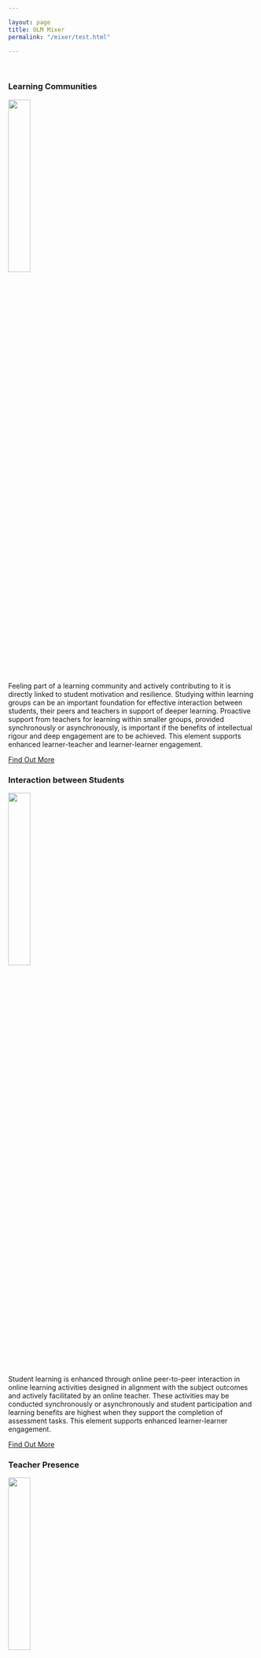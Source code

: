 ```yaml
---

layout: page
title: OLM Mixer
permalink: "/mixer/test.html"

---
```

<script>
function toggleClass(el){
	if(el.className == "col"){
		el.className = "col-hover";
	} else {
		el.className = "col";
	}
}
</script>



<section id="clicker">

<div class="mixer" onclick="">
<div class="hcol grey-bg">&nbsp;</div> 
      <div class="col" title="Learning Communities">
        <h3>Learning Communities</h3>
        <img src="../images/lc-rev.png" class="img-mix" width="30%">
        <p>Feeling part of a learning community and actively contributing to it is directly linked to student motivation and resilience. Studying within learning groups can be an important foundation for effective interaction between students, their peers and teachers in support of deeper learning. Proactive support from teachers for learning within smaller groups, provided synchronously or asynchronously, is important if the benefits of intellectual rigour and deep engagement are to be achieved. This element supports enhanced learner-teacher and learner-learner engagement.</p>
        <p class=""><a href="{{ site.baseurl }}/model/learning-communities.html" class="mixer-button">Find Out More</a></p>
        </div>
	  <div class="col" title="Interaction between Students">
        <h3>Interaction between Students</h3>
        <img src="../images/ibs-rev.png" class="img-mix" width="30%">
        <p>Student learning is enhanced through  online peer-to-peer interaction in online learning activities designed in alignment with the subject outcomes and actively facilitated by an online teacher. These activities may be conducted synchronously or asynchronously and student participation and learning benefits are highest when they support the completion of assessment tasks. This element supports enhanced learner-learner engagement.</p>
        <p class="element"><a href="{{ site.baseurl }}/model/interaction-students.html" class="mixer-button">Find Out More</a></p>
        </div>
	  <div class="col" title="Teacher Presence">
        <h3>Teacher Presence</h3>
        <img src="../images/tp-rev.png" class="img-mix" width="30%">
        <p>Awareness of the presence of a passionate, knowledgeable and skilled online teacher improves student confidence supporting independent learning and socialisation of the learning experience. Effective and regular online communication can bolster student awareness of the support and availability of the teacher and humanise the expectations around learning activities and assessment. It also facilitate the development of learning communities capable of purposeful interaction between students. This element supports enhanced learner-teacher and learner-learner engagement.</p>
        <p class="element"><a href="{{ site.baseurl }}/model/teacher-presence.html" class="mixer-button">Find Out More</a></p>
        </div>
      <div class="col" title="interaction with the Professions">
        <h3>Interaction with the Professions</h3>
        <img src="../images/iwp-rev.png" class="img-mix" width="30%">
        <p>Student learning is enhanced through  online peer-to-peer interaction in online learning activities designed in alignment with the subject outcomes and actively facilitated by an online teacher. These activities may be conducted synchronously or asynchronously and student participation and learning benefits are highest when they support the completion of assessment tasks. This element supports enhanced learner-learner engagement.</p>
        <p class="element"><a href="{{ site.baseurl }}/model/interaction-students.html" class="mixer-button">Find Out More</a></p>
        </div>
      <div class="col" title="Flexible &amp; Adaptive Learning">
        <h3>Flexible &amp; Adaptive Learning</h3>
        <img src="../images/fal-rev.png" class="img-mix" width="30%">
        <p>Learning experiences that are designed for high engagement also need to provide adequate flexibility to meet the needs of autonomous learners. Adaptivity in learning design, online teaching and student support can be improved through the provision of timely data on learners’ knowledge, perceptions and study behaviour. Alongside this, flexibility in the timing and mode of engagement with teachers, peers, learning content and feedback can promote agile and personalised learning experiences. This element supports enhanced learner-content, learner-learner, learner-teacher and learner-institution engagement.</p>
        <p class="element"><a href="{{ site.baseurl }}/model/flexible-adaptive.html" class="mixer-button">Find Out More</a></p>
        </div>
	  <div class="col" title="Interactive Resources">
        <h3>Interactive Resources</h3>
        <img src="../images/ir-rev.png" class="img-mix" width="30%">
        <p>High quality rich media learning resources support understanding of conceptual material,provide visual examples of practice and contextualise information within the broader learning experience. Interactive learning resources can provide a place for experiential engagement and experimentation with content and with peers and teachers as part of authentic learning activities. Resources can be curated from those available commercially, within Open Educational Resource libraries or MOOCs, or developed and quality assured by our teaching and educational design staff, students or media specialists. This element supports enhanced learner-content engagement.</p>
        <p class="element"><a href="{{ site.baseurl }}/model/interactive-resources.html" class="mixer-button">Find Out More</a></p>
        </div>
	  <div class="col" title="e-Assessment">
        <h3>e-Assessment</h3>
        <img src="../images/ea-rev.png" class="img-mix" width="30%">
        <p>Digital technologies present new possibilities for the ways in which students undertake and submit assessment tasks, the way in which feedback is provided and the kinds of learner activities that can be assessed. Authentic assessment tasks which require students to demonstrate practices of the target profession can be provisioned in ways that scaffold students and ensure professional and practice-based learning outcomes. This element supports enhanced learner-content and learner-learner engagement.</p>
        <p class="element"><a href="{{ site.baseurl }}/model/e-assessment.html" class="mixer-button">Find Out More</a></p>
	</div>
</div>    

<div class="hcol gradient-red"><h4>Intense</h4></div>
      <div class="col gradien-red" title="Learning Communities"  onclick="toggleClass(this)">
        <h4>Networked communities</h4>
        <p>Groups are reconceptualised as networks and collectives of learning. The grouping occurs at point of need, around topic areas and ‘just in time’ to provide tailored learning experiences. These groups are porous and allow the community to extend beyond the class, often engaging with the profession and external peers. Tasks are often co-operative in nature requiring students to work together to produce their own unique output.</p>
        <p class="practices"><a href="#">Strategy 1</a> | <a href="#">Strategy 2</a> | <a href="#">Strategy 3</a></p>
        </div>
	  <div class="col" title="Interaction between Students" onclick="toggleClass(this)">
        <h4>Communities of practice</h4>
        <p>Communities of practice are developed by students and teachers working together to engage in ways relevant to content, current issues and future professional practice. This can be achieved through the co-creation of authentic learning products where students contribute to the development of learning resources and study aids that develops their research skills and experience. Cooperative inquiry-based or problem-based learning activities and assessment tasks are strategically designed to facilitate student interaction, leadership and shared resources with the aim of lifelong learning and collaboration.</p>
        <p class="practices"><a href="#">Strategy 1</a> | <a href="#">Strategy 2</a> | <a href="#">Strategy 3</a></p>
        </div>
	  <div class="col" title="Teacher Presence" onclick="toggleClass(this)">
        <h4>Cultivate an independent community of practice</h4>
        <p>The ultimate aim for any teacher is to develop a strong level of independence and self reliance in their students. This approach requires a strong commitment by the teacher as it challenges traditional student/teacher roles. Tone and structure of the learning environment needs to fosters student led learning that is supported with minimal intervention. Interaction between students, peers and lecturer is such that students have a sense of being in a learning community and that their learning is being enhanced by the group.</p>
        <p class="practices"><a href="#">Strategy 1</a> | <a href="#">Strategy 2</a> | <a href="#">Strategy 3</a></p>
        
        </div>
      <div class="col" title="interaction with the Professions" onclick="toggleClass(this)">
        <h4>Embedded workplace learning</h4>
        <p>Student learning is embedded in the workplace promoting a self-directed and negotiated workplace learning experience that is supported by CSU in real-time. Students become agents of change within the workplace and develop a collaborative partnership with their professional community of practice that reaches beyond CSU.</p>
        <p class="practices"><a href="#">Strategy 1</a> | <a href="#">Strategy 2</a> | <a href="#">Strategy 3</a></p>
        
        </div>
      <div class="col" title="Flexible &amp; Adaptive Learning" onclick="toggleClass(this)">
        <h4>Personalised by design</h4>
        <p>This approach to personalised learning begins with the availability of dynamic learning pathways from the outset. Content, assessments, pace and even the timing of the subject is able to be adapted to suit the student. It allows the students to proceed at their own pace through differentiated or individualised pathways based on their demonstration of knowledge and competency.</p>
        <p class="practices"><a href="#">Strategy 1</a> | <a href="#">Strategy 2</a> | <a href="#">Strategy 3</a></p>
        
        </div>
	  <div class="col" title="Interactive Resources" onclick="toggleClass(this)">
        <h4>Autonomous interactive resources </h4>
        <p>Students are actively engage with interactive, adaptive media and resources that personalise the learning experience. An authentic and immersive learning experience is available through resources that provide access to realistic authentic contexts and professional practices. Resources are designed to meet specific outcomes, are integrated into the learning design and supported by other learning and teaching strategies. These resources are often linked to assessment tasks and assist in diversifying the assessment design throughout the degree.</p>
        <p class="practices"><a href="#">Strategy 1</a> | <a href="#">Strategy 2</a> | <a href="#">Strategy 3</a></p>
        
        </div>
	  <div class="col" title="e-Assessment" onclick="toggleClass(this)">
        <h4>Adaptive assessment</h4>
        <p>Assessments offer a range of personalised and adaptive options to students based on demonstrated competencies and stages of learning. Adaptive assessments can include simulated tasks in immersive environments, such as virtual laboratories or virtual sites, aimed at developing professional practices and skills. Assessment feeds into developing customised pathways for students to navigate them through their study.</p>
        <p class="practices"><a href="#">Strategy 1</a> | <a href="#">Strategy 2</a> | <a href="#">Strategy 3</a></p>
        </div>

<div class="hcol gradient-orange">&nbsp;</div>    
	  <div class="col" title="Learning Communities">
        <h4>Independent student communities</h4>
        <p>Self-organised groups are created based on automated triggers or in response to the students own needs. Groups make use of available tools chosen by the lecture and/or students to support the needs of effective community learning and to share ideas and resources.</p>
        <p class="practices"><a href="#">Strategy 1</a> | <a href="#">Strategy 2</a> | <a href="#">Strategy 3</a></p>
        
        </div>
	  <div class="col" title="Interaction between Students">
        <h4>Reflective Dialogue</h4>
        <p>Students actively create content to reflect and share their practices through a variety of digital mediums and online tools, with the specific aim to develop ongoing dialogue. Online journals and blogs allow students to comment on each other's work and provide feedback. Reflective practice could also extend to rich media and include video or audio recordings.</p>
        <p class="practices"><a href="#">Strategy 1</a> | <a href="#">Strategy 2</a> | <a href="#">Strategy 3</a></p>
        
        </div>
	  <div class="col" title="Teacher Presence">
        <h4>Model online practice</h4>
        <p>The actions, communications and persona of the teacher can encourage students to develop their own online persona and social presence in interactions with their fellow learners. Ensuring responsiveness to enquiries, assistance to difficulties and sharing pertinent information models the kinds of practices that students should reflect in their own online practices.</p>
        <p class="practices"><a href="#">Strategy 1</a> | <a href="#">Strategy 2</a> | <a href="#">Strategy 3</a></p>
        
        </div>
      <div class="col" title="Interaction with the Professions">
        <h4>Engagement with the professions</h4>
        <p>Students are provided with direct access to engage with the professions through workplace learning or mentoring arrangements. Assignments are aligned to the workplace context to ensure purposeful implementation of knowledge, skills and practice in the workplace. A supportive connection between CSU, the student and workplace is established before the placement and maintained during and after its conclusion. Student are integrated into the complex and holistic aspects of the profession to develop personal ownership of their professional identity and critically reflect on their own practice.</p>
        <p class="practices"><a href="#">Strategy 1</a> | <a href="#">Strategy 2</a> | <a href="#">Strategy 3</a></p>
        
        </div>
      <div class="col" title="Flexible &amp; Adaptive Learning">
        <h4>Responsive by design</h4>
        <p>Teaching approaches and activities are designed to be responsive to student behaviour and demonstrated knowledge. This flexible approach acknowledges that some cohorts of students can be quite diverse and that a one size fits all approach will not work. Utilising early data and adaptive learning systems or resources the teacher can adjust content and experiences dynamically in order to meet the needs of a range of students. </p>
        <p class="practices"><a href="#">Strategy 1</a> | <a href="#">Strategy 2</a> | <a href="#">Strategy 3</a></p>
        
        </div>
	  <div class="col" title="Interactive Resources">
        <h4>Interactive learning experiences</h4>
        <p>Interactive resources can be developed as immersive environments where students explore and interact within a simulated context. These resources expose students to new professional experiences and skill acquisition opportunities in a controlled environment. Combining these resources with reflective practices students justify their decisions and are engaged in making professional decisions and articulating the rationale for the decisions.</p>
        <p class="practices"><a href="#">Strategy 1</a> | <a href="#">Strategy 2</a> | <a href="#">Strategy 3</a></p>
        
        </div>
	  <div class="col" title="e-Assessment">
        <h4>Personalised &amp; interactive assessment</h4>
        <p>Assessments make use of interactive technology and media objects to deliver rich learning experience to the student. Students undertake assessment and receive real-time feedback that drives further learning and exploration of additional topic areas. Learning resources can incorporate self-marking quizzes to provide formative and summative feedback and students can attempt assessments at any time and receive feedback on them.</p>
        <p class="practices"><a href="#">Strategy 1</a> | <a href="#">Strategy 2</a> | <a href="#">Strategy 3</a></p>
        
        </div>
<div class="hcol gradient-purple">&nbsp;</div> 
	  <div class="col" title="Learning Communities">
        <h4>Group based learning design</h4>
        <p>A cohort is divided into smaller groupings with the learning designed and structured to make use of these groups. Initial learning activities are created to support students through orientation to the online environment, socialisation and personalisation prior to undertaking curriculum focused community activities. Content and activities can be structured around the groups throughout the session.</p>
        <p class="practices"><a href="#">Strategy 1</a> | <a href="#">Strategy 2</a> | <a href="#">Strategy 3</a></p>
        
        </div>
	  <div class="col" title="Interaction between Students">
        <h4>Synchronous opportunities</h4>
        <p>Synchronous opportunities provide students with the opportunity to work with each other in real-time. They provide a way for students to connect with each other and establish social and professional connections. Combining a range of a range of synchronous and asynchronous engagement opportunities throughout the session can be achieved through both summative and formative assessment tasks, like collaborative small group projects and activities.</p>
        <p class="practices"><a href="#">Strategy 1</a> | <a href="#">Strategy 2</a> | <a href="#">Strategy 3</a></p>
        
        </div>
	  <div class="col" title="Teacher Presence">
        <h4>Support for shared experiences</h4>
        <p>Creating an ongoing narrative throughout the subject and a clear online teacher persona helps establishes an environment that reassures and supports students. Sharing relevant experiences through video and interactions throughout the subject help to humanise the content. This process reduces the ‘psychological distance’ and develops a sense of community. </p>
        <p class="practices"><a href="#">Strategy 1</a> | <a href="#">Strategy 2</a> | <a href="#">Strategy 3</a></p>
        
        </div>
      <div class="col" title="interaction with the Professions">
        <h4>Evidence based professional learning </h4>
        <p>Evidence based activities focus on developing the skills, knowledge and attitudes necessary for the profession. They are aligned and scaffolded to enable students to complete authentic assessment tasks in workplace contexts. Students are developing a professional identity, critical reflective practices, applying theory to practice and developing interprofessional skills.</p>
        <p class="practices"><a href="#">Strategy 1</a> | <a href="#">Strategy 2</a> | <a href="#">Strategy 3</a></p>
        
        </div>
      <div class="col" title="Flexible &amp; Adaptive Learning">
        <h4>Learner orientated</h4>
        <p>Active use of analytics to support student learning in real-time and in targeted ways. Evidence-based interventions and feedback is provided and designed to increase the likelihood of learner success. Personalised learning opportunities can be presented through assessment tasks that allow students to draw on personal and professional interests or expertise.</p>
        <p class="practices"><a href="#">Strategy 1</a> | <a href="#">Strategy 2</a> | <a href="#">Strategy 3</a></p>
        
        </div>
	  <div class="col" title="Interactive Resources">
        <h4>Immersive authentic contexts</h4>
        <p>Students engage within interactive media choosing from multiple options or actions within the resource to tailor the learning experience to their needs. Cooperative learning activities can be developed to explore issues and problems raised to extend their use beyond the resources themselves. Students could also engage in the co-creation of their own interactive resources.</p>
        <p class="practices"><a href="#">Strategy 1</a> | <a href="#">Strategy 2</a> | <a href="#">Strategy 3</a></p>
        
        </div>
	  <div class="col" title="e-Assessment">
        <h4>Collaborative assessment</h4>
        <p>Collaborative assessments require students to work together and contribute to produce a single output or body of work. This kind of group activity is enhanced significantly with online tools as students can access real-time communication and collaborative authoring tools. Collaborative tasks can extend to the co-construction of authentic rich media artefacts and learning resources that can be shared and reused.</p>
        <p class="practices"><a href="#">Strategy 1</a> | <a href="#">Strategy 2</a> | <a href="#">Strategy 3</a></p>
        
        </div>
<div class="hcol gradient-pink">&nbsp;</div> 
	  <div class="col" title="Learning Communities">
        <h4>Small group teaching</h4>
        <p>A large cohort is divided into smaller sub cohorts and each group is facilitated by a tutor who guides the community building, provides formative feedback, moderates the discussion forums and is responsible for the marking of summative assessment tasks.</p>
        <p class="practices"><a href="#">Strategy 1</a> | <a href="#">Strategy 2</a> | <a href="#">Strategy 3</a></p>
        
        </div>
	  <div class="col" title="Interaction between Students">
        <h4>Asynchronous opportunities</h4>
        <p>In addition to the discussion boards additional asynchronous engagement opportunities are created that encourage students to engage in sharing. These learning activities are designed to facilitate shared practice and learning experiences and provide ways for students to have a professional dialogue with their peers. This could include peer teaching activities where students support the learning of their fellow students.</p>
        <p class="practices"><a href="#">Strategy 1</a> | <a href="#">Strategy 2</a> | <a href="#">Strategy 3</a></p>
        
        </div>
	  <div class="col" title="Teacher Presence">
        <h4>Establishing Communication</h4>
        <p>Clear communication channels are established between teacher and students that allow for ongoing dialogue throughout the session. The tone of communication shows an interest in students’ success and conveys that the teacher is approachable. Video and audio introductions to the subject and key areas of focus, like each assessment task, provide a way to engage with students, discuss issues and give feedback to the class as a whole. Synchronous sessions provide a way for students to discuss their learning experiences. Regular (weekly or fortnightly) contact and updates encourage students and help establish a rhythm to the subject.</p>
        <p class="practices"><a href="#">Strategy 1</a> | <a href="#">Strategy 2</a> | <a href="#">Strategy 3</a></p>
        
        </div>
      <div class="col" title="interaction with the Professions">
        <h4>Authentic professional learning experiences</h4>
        <p>Professional contexts are integrated into the subject so that assessment tasks and learning activities are authentically linked to the development of professional knowledge and skills. Students are developing a professional approach to their practice as well as developing their professional identity within the safe environment of the class. Students are producing work and demonstrating skills that are comparable to that expected within the profession.</p>
        <p class="practices"><a href="#">Strategy 1</a> | <a href="#">Strategy 2</a> | <a href="#">Strategy 3</a></p>
        
        </div>
      <div class="col" title="Flexible &amp; Adaptive Learning">
        <h4>Resource orientated</h4>
        <p>Alignment of learning resources with the identified needs of a student cohort includes the provision of resources to fill learning gaps. The adaptive release of materials based on student performance can fill gaps in students knowledge and understanding or offer students with extension opportunities. Personalised support processes can be developed using data that helps connect students with university support services.</p>
        <p class="practices"><a href="#">Strategy 1</a> | <a href="#">Strategy 2</a> | <a href="#">Strategy 3</a></p>
        
        </div>
	  <div class="col" title="Interactive Resources">
        <h4>Interactive experiences online</h4>
        <p>Resources are developed that allow students to respond and interact with the information to enhance their learning and improve their understanding. Students can also collaboratively engage in discussion around the resources to consolidate their learning and provide feedback. Assessment tasks could be linked and require critical reflection upon an example case illustrated through photographic, audio or video resources.</p>
        <p class="practices"><a href="#">Strategy 1</a> | <a href="#">Strategy 2</a> | <a href="#">Strategy 3</a></p>
        
        </div>
	  <div class="col" title="e-Assessment">
        <h4>Cooperative assessment</h4>
        <p>Cooperative assessment tasks make use of peer-to-peer feedback and commenting to engage students beyond the single artifact or body of work. This kind of assessment taps into the social layer of learning and encourages student interaction and the development of reflective practices. These tasks can extend beyond text with responses and interaction utlising rich media like video and audio.</p>
        <p class="practices"><a href="#">Strategy 1</a> | <a href="#">Strategy 2</a> | <a href="#">Strategy 3</a></p>
        
        </div>
<div class="hcol gradient-blue"><h4>light</h4></div> 
	   <div class="col" title="Learning Communities">
        <h4>Activity based small groups</h4>
        <p>The cohort is divided into smaller groups by the teacher for a defined purpose or need for a set length of time. These groups often focus on collaborative work that require students to work together and contribute to produce a single output or body of work. The task provides students with a structure and toolset to use.</p>
        <p class="practices"><a href="#">Strategy 1</a> | <a href="#">Strategy 2</a> | <a href="#">Strategy 3</a></p>
        
        </div>
	  <div class="col" title="Interaction between Students">
        <h4>Active scaffolded discussion</h4>
        <p>An active Discussion Board with clear communication protocols is established. Specific forums are created for assessments and topic areas for students to use and prompts are provided to student throughout learning content to encourage student contributions. These focus questions provide opportunities for students to share their experiences, knowledge and perspectives in an open dialogue.</p>
        <p class="practices"><a href="#">Strategy 1</a> | <a href="#">Strategy 2</a> | <a href="#">Strategy 3</a></p>
        
        </div>
	  <div class="col" title="Teacher Presence">
        <h4>Establishing teacher Identity</h4>
        <p>Students are made aware of the teacher by clearly establishing their identity. The subject landing page introduces both the teacher and the subject in text, photos or video and includes clear information on channels of communication and contact. Throughout the sessions the teacher is responsive to forum postings, email and other contacts from students. Announcements throughout the session ensure students are aware of ongoing engagement and provide a simple way for responding to the class. Providing ample feedback on assessment Practices and timely responses to students’ online questions and comments ensure students know they are engaged with an active teacher.</p>
        <p class="practices"><a href="#">Strategy 1</a> | <a href="#">Strategy 2</a> | <a href="#">Strategy 3</a></p>
        
        </div>
      <div class="col" title="interaction with the Professions">
        <h4>Professional contexts and linkages</h4>
        <p>Examples of professional contexts are highlighted in the subject. Assessment tasks are linked to the development of professional knowledge and skills using case study examples, practical and tutorial classes and video resources. These tasks require students to draw on and reflect upon their experiences.</p>
        <p class="practices"><a href="#">Strategy 1</a> | <a href="#">Strategy 2</a> | <a href="#">Strategy 3</a></p>
        
        </div>
      <div class="col" title="Flexible &amp; Adaptive Learning">
        <h4>Reflective Design</h4>
        <p>Student and peer feedback along with data and analytics are used to evaluate learning and teaching designs, strategies and resources between teaching sessions. This leads to a continual improvement process to align the learning delivered experiences with students’ learning needs.</p>
        <p class="practices"><a href="#">Strategy 1</a> | <a href="#">Strategy 2</a> | <a href="#">Strategy 3</a></p>
        
        </div>
	  <div class="col" title="Interactive Resources">
        <h4>Rich media resources</h4>
        <p>Rich media resources are used throughout the subject in ways that complement the text and provide different perspectives, explanations, authentic experiences and examples of practice. Video resources can be used to contextualise information and be generated at the time of need to capture online discussion, respond to questions, provide feedback and comment contemporary issues.</p>
        <p class="practices"><a href="#">Strategy 1</a> | <a href="#">Strategy 2</a> | <a href="#">Strategy 3</a></p>
        
        </div>
	  <div class="col" title="e-Assessment">
        <h4>Tests and quizzes</h4>
        <p>The use of online tests and quizzing tools for formative and summative assessment. These tools provide an easy way for student to gauge their own learning and understanding of content. They also provide a way of guiding students through key concepts and topics. The addition of online invigilation provides new opportunities for eExams to be conducted to improve flexibility for students and marking turn around.</p>
        <p class="practices"><a href="#">Strategy 1</a> | <a href="#">Strategy 2</a> | <a href="#">Strategy 3</a></p>
        
        </div>

<p>&nbsp;</p>
</section> 